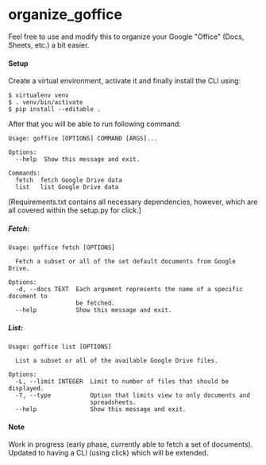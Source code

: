 # organize_goffice
Feel free to use and modify this to organize your Google "Office" (Docs, Sheets, etc.) a bit easier.

#### Setup
Create a virtual environment, activate it and finally install the CLI using:
```
$ virtualenv venv
$ . venv/bin/activate
$ pip install --editable .
```
After that you will be able to run following command:
```
Usage: goffice [OPTIONS] COMMAND [ARGS]...

Options:
  --help  Show this message and exit.

Commands:
  fetch  fetch Google Drive data
  list   list Google Drive data
```
[Requirements.txt contains all necessary dependencies, however, which are all covered within the setup.py for click.]

##### Fetch:
```
Usage: goffice fetch [OPTIONS]

  Fetch a subset or all of the set default documents from Google Drive.

Options:
  -d, --docs TEXT  Each argument represents the name of a specific document to
                   be fetched.
  --help           Show this message and exit.
```
##### List:
```
Usage: goffice list [OPTIONS]

  List a subset or all of the available Google Drive files.

Options:
  -L, --limit INTEGER  Limit to number of files that should be displayed.
  -T, --type           Option that limits view to only documents and
                       spreadsheets.
  --help               Show this message and exit.
```

#### Note
Work in progress (early phase, currently able to fetch a set of documents).
Updated to having a CLI (using click) which will be extended. 
